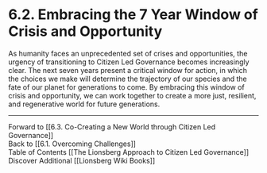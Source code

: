 # 6.2. Embracing the 7 Year Window of Crisis and Opportunity

As humanity faces an unprecedented set of crises and opportunities, the urgency of transitioning to Citizen Led Governance becomes increasingly clear. The next seven years present a critical window for action, in which the choices we make will determine the trajectory of our species and the fate of our planet for generations to come. By embracing this window of crisis and opportunity, we can work together to create a more just, resilient, and regenerative world for future generations.

___

Forward to [[6.3. Co-Creating a New World through Citizen Led Governance]]  
Back to [[6.1. Overcoming Challenges]]  
Table of Contents [[The Lionsberg Approach to Citizen Led Governance]]
Discover Additional [[Lionsberg Wiki Books]]  